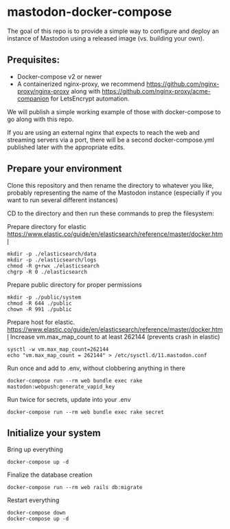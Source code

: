 # mastodon-docker-compose

The goal of this repo is to provide a simple way to configure and deploy an instance of Mastodon using a released image (vs. building your own).

## Prequisites:
- Docker-compose v2 or newer
- A containerized nginx-proxy, we recommend https://github.com/nginx-proxy/nginx-proxy along with https://github.com/nginx-proxy/acme-companion for LetsEncrypt automation. 

We will publish a simple working example of those with docker-compose to go along with this repo.

If you are using an external nginx that expects to reach the web and streaming servers via a port, there will be a second docker-compose.yml published later with the appropriate edits.

## Prepare your environment

Clone this repository and then rename the directory to whatever you like, probably representing the name of the Mastodon instance (especially if you want to run several different instances)

CD to the directory and then run these commands to prep the filesystem:

Prepare directory for elastic https://www.elastic.co/guide/en/elasticsearch/reference/master/docker.html

```
mkdir -p ./elasticsearch/data
mkdir -p ./elasticsearch/logs
chmod -R g+rwx ./elasticsearch
chgrp -R 0 ./elasticsearch
```

Prepare public directory for proper permissions
```
mkdir -p ./public/system
chmod -R 644 ./public
chown -R 991 ./public
```

Prepare host for elastic. https://www.elastic.co/guide/en/elasticsearch/reference/master/docker.html
Increase vm.max_map_count to at least 262144 (prevents crash in elastic)
```
sysctl -w vm.max_map_count=262144 
echo "vm.max_map_count = 262144" > /etc/sysctl.d/11.mastodon.conf
```

Run once and add to .env, without clobbering anything in there
```
docker-compose run --rm web bundle exec rake mastodon:webpush:generate_vapid_key
```

Run twice for secrets, update into your .env
```
docker-compose run --rm web bundle exec rake secret
```
## Initialize your system
Bring up everything
```
docker-compose up -d
```
Finalize the database creation
```
docker-compose run --rm web rails db:migrate
```
Restart everything
```
docker-compose down
docker-compose up -d
```

